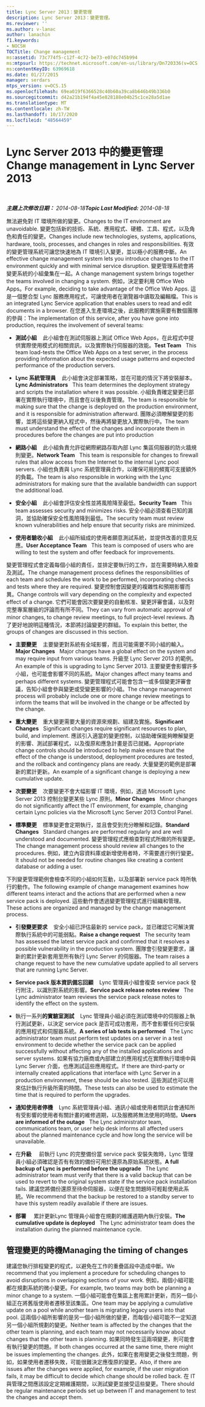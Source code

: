 ```yaml
---
title: Lync Server 2013：變更管理
description: Lync Server 2013：變更管理。
ms.reviewer: ''
ms.author: v-lanac
author: lanachin
f1.keywords:
- NOCSH
TOCTitle: Change management
ms:assetid: 73c774f5-c12f-4c72-be73-e07dc745b994
ms:mtpsurl: https://technet.microsoft.com/en-us/library/Dn720336(v=OCS.15)
ms:contentKeyID: 63969618
ms.date: 01/27/2015
manager: serdars
mtps_version: v=OCS.15
ms.openlocfilehash: 69ea019f6366528c40b60a39ca8b646b49b336b0
ms.sourcegitcommit: d42a21b194f4a45e828188e04b25c1ce28a5d1ae
ms.translationtype: MT
ms.contentlocale: zh-TW
ms.lasthandoff: 10/17/2020
ms.locfileid: "48564459"
---
```

# <a name="change-management-in-lync-server-2013"></a><span data-ttu-id="12886-103">Lync Server 2013 中的變更管理</span><span class="sxs-lookup"><span data-stu-id="12886-103">Change management in Lync Server 2013</span></span>

<div data-xmlns="http://www.w3.org/1999/xhtml">

<div class="topic" data-xmlns="http://www.w3.org/1999/xhtml" data-msxsl="urn:schemas-microsoft-com:xslt" data-cs="https://msdn.microsoft.com/">

<div data-asp="https://msdn2.microsoft.com/asp">



</div>

<div id="mainSection">

<div id="mainBody">

<span> </span>

<span data-ttu-id="12886-104">_**主題上次修改日期：** 2014-08-18_</span><span class="sxs-lookup"><span data-stu-id="12886-104">_**Topic Last Modified:** 2014-08-18_</span></span>

<span data-ttu-id="12886-105">無法避免對 IT 環境所做的變更。</span><span class="sxs-lookup"><span data-stu-id="12886-105">Changes to the IT environment are unavoidable.</span></span> <span data-ttu-id="12886-106">變更包括新的技術、系統、應用程式、硬體、工具、程式，以及角色和責任的變更。</span><span class="sxs-lookup"><span data-stu-id="12886-106">Changes include new technologies, systems, applications, hardware, tools, processes, and changes in roles and responsibilities.</span></span> <span data-ttu-id="12886-107">有效的變更管理系統可讓您快速地為 IT 環境引入變更，並以極小的服務中斷。</span><span class="sxs-lookup"><span data-stu-id="12886-107">An effective change management system lets you introduce changes to the IT environment quickly and with minimal service disruption.</span></span> <span data-ttu-id="12886-108">變更管理系統會將變更系統的小組彙集在一起。</span><span class="sxs-lookup"><span data-stu-id="12886-108">A change management system brings together the teams involved in changing a system.</span></span> <span data-ttu-id="12886-109">例如，決定要利用 Office Web Apps。</span><span class="sxs-lookup"><span data-stu-id="12886-109">For example, deciding to take advantage of the Office Web Apps.</span></span> <span data-ttu-id="12886-110">這是一個整合型 Lync 服務應用程式，可讓使用者在瀏覽器中讀取及編輯檔。</span><span class="sxs-lookup"><span data-stu-id="12886-110">This is an integrated Lync Service application that enables users to read and edit documents in a browser.</span></span> <span data-ttu-id="12886-111">在您進入生產環境之後，此服務的實施需要有數個團隊的參與：</span><span class="sxs-lookup"><span data-stu-id="12886-111">The implementation of this service, after you have gone into production, requires the involvement of several teams:</span></span>

  - <span data-ttu-id="12886-112">**測試小組**    此小組會在測試伺服器上測試 Office Web Apps，在此程式中提供實際使用模式的相關資訊，以及實際執行伺服器的效能。</span><span class="sxs-lookup"><span data-stu-id="12886-112">**Test Team**   This team load-tests the Office Web Apps on a test server, in the process providing information about the expected usage patterns and expected performance of the production servers.</span></span>

  - <span data-ttu-id="12886-113">**Lync 系統管理員**    此小組會決定部署策略，並在可能的情況下將安裝腳本。</span><span class="sxs-lookup"><span data-stu-id="12886-113">**Lync Administrators**   This team determines the deployment strategy and scripts the installation where it was possible.</span></span> <span data-ttu-id="12886-114">小組負責確定變更已部署在實際執行環境中，而且會在以後負責管理。</span><span class="sxs-lookup"><span data-stu-id="12886-114">The team is responsible for making sure that the change is deployed on the production environment, and it is responsible for administration afterward.</span></span> <span data-ttu-id="12886-115">團隊必須瞭解變更的影響，並將這些變更納入程式中，然後再將變更放入實際執行中。</span><span class="sxs-lookup"><span data-stu-id="12886-115">The team must understand the effect of the changes and incorporate them in procedures before the changes are put into production</span></span>

  - <span data-ttu-id="12886-116">**網路小組**    此小組負責允許從網際網路存取內部 Lync 集區伺服器的防火牆規則變更。</span><span class="sxs-lookup"><span data-stu-id="12886-116">**Network Team**   This team is responsible for changes to firewall rules that allow access from the Internet to the internal Lync pool servers.</span></span> <span data-ttu-id="12886-117">小組也負責與 Lync 系統管理員合作，以確保可用的頻寬可支援額外的負載。</span><span class="sxs-lookup"><span data-stu-id="12886-117">The team is also responsible in working with the Lync administrators for making sure that the available bandwidth can support the additional load.</span></span>

  - <span data-ttu-id="12886-118">**安全小組**    此小組會評估安全性並將風險降至最低。</span><span class="sxs-lookup"><span data-stu-id="12886-118">**Security Team**   This team assesses security and minimizes risks.</span></span> <span data-ttu-id="12886-119">安全小組必須查看已知的漏洞，並協助確保安全性風險降到最低。</span><span class="sxs-lookup"><span data-stu-id="12886-119">The security team must review known vulnerabilities and help ensure that security risks are minimized.</span></span>

  - <span data-ttu-id="12886-120">**使用者驗收小組**    此小組所組成的使用者願意測試系統，並提供改善的意見反應。</span><span class="sxs-lookup"><span data-stu-id="12886-120">**User Acceptance Team**   This team is composed of users who are willing to test the system and offer feedback for improvements.</span></span>

<span data-ttu-id="12886-121">變更管理程式會定義每個小組的責任，並排定要執行的工作，並在需要時納入檢查及測試。</span><span class="sxs-lookup"><span data-stu-id="12886-121">The change management process defines the responsibilities of each team and schedules the work to be performed, incorporating checks and tests where they are required.</span></span> <span data-ttu-id="12886-122">變更控制會因變更的複雜性和預期影響而異。</span><span class="sxs-lookup"><span data-stu-id="12886-122">Change controls will vary depending on the complexity and expected effect of a change.</span></span> <span data-ttu-id="12886-123">它們可能會因次要變更的自動核准、變更評審會議，以及對完整專案層級的評論而有所不同。</span><span class="sxs-lookup"><span data-stu-id="12886-123">They can vary from automatic approval of minor changes, to change review meetings, to full project-level reviews.</span></span> <span data-ttu-id="12886-124">為了更好地說明這種情況，本節將討論變更的群組。</span><span class="sxs-lookup"><span data-stu-id="12886-124">To explain this better, the groups of changes are discussed in this section.</span></span>

  - <span data-ttu-id="12886-125">**主要變更**    主要變更對系統有全域影響，而且可能需要不同小組的輸入。</span><span class="sxs-lookup"><span data-stu-id="12886-125">**Major Changes**   Major changes have a global effect on the system and may require input from various teams.</span></span> <span data-ttu-id="12886-126">升級至 Lync Server 2013 的範例。</span><span class="sxs-lookup"><span data-stu-id="12886-126">An example of this is upgrading to Lync Server 2013.</span></span> <span data-ttu-id="12886-127">主要變更會影響許多小組，也可能會影響不同的系統。</span><span class="sxs-lookup"><span data-stu-id="12886-127">Major changes affect many teams and perhaps different systems.</span></span> <span data-ttu-id="12886-128">變更管理程式可能會包含一或多個變更評審會議，告知小組會參與變更或受變更影響的小組。</span><span class="sxs-lookup"><span data-stu-id="12886-128">The change management process will probably include one or more change review meetings to inform the teams that will be involved in the change or be affected by the change.</span></span>

  - <span data-ttu-id="12886-129">**重大變更**    重大變更需要大量的資源來規劃、組建及實施。</span><span class="sxs-lookup"><span data-stu-id="12886-129">**Significant Changes**   Significant changes require significant resources to plan, build, and implement.</span></span> <span data-ttu-id="12886-130">應該引入適當的變更控制，以協助確保能夠瞭解變更的影響、測試部署程式，以及復原和應急計畫是否已就緒。</span><span class="sxs-lookup"><span data-stu-id="12886-130">Appropriate change controls should be introduced to help make ensure that the effect of the change is understood, deployment procedures are tested, and the rollback and contingency plans are ready.</span></span> <span data-ttu-id="12886-131">大量變更的範例是部署新的累計更新。</span><span class="sxs-lookup"><span data-stu-id="12886-131">An example of a significant change is deploying a new cumulative update.</span></span>

  - <span data-ttu-id="12886-132">**次要變更**    次要變更不會大幅影響 IT 環境，例如，透過 Microsoft Lync Server 2013 控制台變更某些 Lync 原則。</span><span class="sxs-lookup"><span data-stu-id="12886-132">**Minor Changes**   Minor changes do not significantly affect the IT environment, for example, changing certain Lync policies via the Microsoft Lync Server 2013 Control Panel.</span></span>

  - <span data-ttu-id="12886-133">**標準變更**    標準變更會定期執行，並且會受到充分瞭解和記錄。</span><span class="sxs-lookup"><span data-stu-id="12886-133">**Standard Changes**   Standard changes are performed regularly and are well understood and documented.</span></span> <span data-ttu-id="12886-134">變更管理程式應檢查對程式所做的所有變更。</span><span class="sxs-lookup"><span data-stu-id="12886-134">The change management process should review all changes to the procedures.</span></span> <span data-ttu-id="12886-135">例如，建立內容資料庫或新增使用者時，不需要進行例行變更。</span><span class="sxs-lookup"><span data-stu-id="12886-135">It should not be needed for routine changes like creating a content database or adding a user.</span></span>

<span data-ttu-id="12886-136">下列變更管理範例會檢查不同的小組如何互動，以及部署新 service pack 時所執行的動作。</span><span class="sxs-lookup"><span data-stu-id="12886-136">The following example of change management examines how different teams interact and the actions that are performed when a new service pack is deployed.</span></span> <span data-ttu-id="12886-137">這些動作會透過變更管理程式進行組織和管理。</span><span class="sxs-lookup"><span data-stu-id="12886-137">These actions are organized and managed by the change management process.</span></span>

  - <span data-ttu-id="12886-138">**引發變更要求**    安全小組已評估最新的 service pack，並已確認它可解決實際執行系統中的可能弱點。</span><span class="sxs-lookup"><span data-stu-id="12886-138">**Raise a change request**   The security team has assessed the latest service pack and confirmed that it resolves a possible vulnerability in the production system.</span></span> <span data-ttu-id="12886-139">團隊會引發變更要求，讓新的累計更新套用至所有執行 Lync Server 的伺服器。</span><span class="sxs-lookup"><span data-stu-id="12886-139">The team raises a change request to have the new cumulative update applied to all servers that are running Lync Server.</span></span>

  - <span data-ttu-id="12886-140">**Service pack 版本資訊備忘回顧**    Lync 管理員小組會複查 service pack 發行附注，以識別對系統的影響。</span><span class="sxs-lookup"><span data-stu-id="12886-140">**Service pack release notes review**   The Lync administrator team reviews the service pack release notes to identify the effect on the system.</span></span>

  - <span data-ttu-id="12886-141">執行一系列**的實驗室測試**    Lync 管理員小組必須在測試環境中的伺服器上執行測試更新，以決定 service pack 是否可成功套用，而不會影響任何已安裝的應用程式和伺服器系統。</span><span class="sxs-lookup"><span data-stu-id="12886-141">**A series of lab tests is performed**   The Lync administrator team must perform test updates on a server in a test environment to decide whether the service pack can be applied successfully without affecting any of the installed applications and server systems.</span></span> <span data-ttu-id="12886-142">如果有協力廠商或內部建立的應用程式在實際執行環境中與 Lync Server 介面，也應測試這些應用程式。</span><span class="sxs-lookup"><span data-stu-id="12886-142">If there are third-party or internally created applications that interface with Lync Server in a production environment, these should be also tested.</span></span> <span data-ttu-id="12886-143">這些測試也可以用來估計執行升級所需的時間。</span><span class="sxs-lookup"><span data-stu-id="12886-143">These tests can also be used to estimate the time that is required to perform the upgrades.</span></span>

  - <span data-ttu-id="12886-144">**通知使用者停機**    Lync 系統管理員小組、通訊小組或使用者問訊台會通知所有受影響的使用者有關計畫的維修週期，以及服務將無法使用的時間。</span><span class="sxs-lookup"><span data-stu-id="12886-144">**Users are informed of the outage**   The Lync administrator team, communications team, or user help desk informs all affected users about the planned maintenance cycle and how long the service will be unavailable.</span></span>

  - <span data-ttu-id="12886-145">在**升級**     前執行 Lync 的完整備份當 service pack 安裝失敗時，Lync 管理員小組必須確認是否有有效的備份可用於還原為原始系統狀態。</span><span class="sxs-lookup"><span data-stu-id="12886-145">**A full backup of Lync is performed before the upgrade**   The Lync administrator team must verify that there is a valid backup that can be used to revert to the original system state if the service pack installation fails.</span></span> <span data-ttu-id="12886-146">建議您將備份還原至待命伺服器，以便在發生問題時可輕鬆使用此系統。</span><span class="sxs-lookup"><span data-stu-id="12886-146">We recommend that the backup be restored to a standby server to have this system readily available if there are issues.</span></span>

  - <span data-ttu-id="12886-147">**部署**     累計更新Lync 管理員小組會在規劃的維護週期內執行安裝。</span><span class="sxs-lookup"><span data-stu-id="12886-147">**The cumulative update is deployed**   The Lync administrator team does the installation during the planned maintenance cycle.</span></span>

<div>

## <a name="managing-the-timing-of-changes"></a><span data-ttu-id="12886-148">管理變更的時機</span><span class="sxs-lookup"><span data-stu-id="12886-148">Managing the timing of changes</span></span>

<span data-ttu-id="12886-149">建議您執行排程變更的程式，以避免在工作的重疊區段中造成中斷。</span><span class="sxs-lookup"><span data-stu-id="12886-149">We recommend that you implement a procedure for scheduling changes to avoid disruptions in overlapping sections of your work.</span></span> <span data-ttu-id="12886-150">例如，兩個小組可能都在規劃系統的微小變更。</span><span class="sxs-lookup"><span data-stu-id="12886-150">For example, two teams may both be planning a minor change to a system.</span></span> <span data-ttu-id="12886-151">一個小組可能會在集區上套用累計更新，而另一個小組正在將舊版使用者遷移至該集區。</span><span class="sxs-lookup"><span data-stu-id="12886-151">One team may be applying a cumulative update on a pool while another team is migrating legacy users into that pool.</span></span> <span data-ttu-id="12886-152">這兩個小組所影響的是另一個小組所做的變更，而每個小組可能不一定知道另一個小組所規劃的變更。</span><span class="sxs-lookup"><span data-stu-id="12886-152">Neither team is affected by the changes that the other team is planning, and each team may not necessarily know about changes that the other team is planning.</span></span> <span data-ttu-id="12886-153">如果同時發生這兩項變更，則可能會有執行變更的問題。</span><span class="sxs-lookup"><span data-stu-id="12886-153">If both changes occurred at the same time, there might be issues implementing the changes.</span></span> <span data-ttu-id="12886-154">此外，如果在套用變更之後發生問題，例如，如果使用者遷移失敗，可能很難決定應復原的變更。</span><span class="sxs-lookup"><span data-stu-id="12886-154">Also, if there are issues after the changes were applied, for example, if the user migration fails, it may be difficult to decide which change should be rolled back.</span></span> <span data-ttu-id="12886-155">在 IT 與管理之間應該設定定期維護期間，以測試變更並接受這些變更。</span><span class="sxs-lookup"><span data-stu-id="12886-155">There should be regular maintenance periods set up between IT and management to test the changes and accept them.</span></span>

</div>

</div>

<span> </span>

</div>

</div>

</div>

